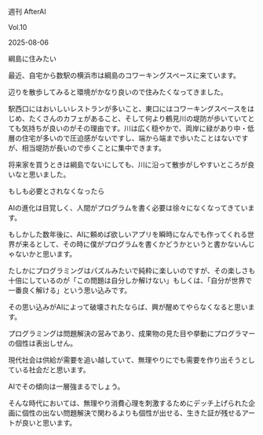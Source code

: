週刊 AfterAI

Vol.10

2025-08-06



綱島に住みたい

最近、自宅から数駅の横浜市は綱島のコワーキングスペースに来ています。

辺りを散歩してみると環境がかなり良いので住みたくなってきました。

駅西口にはおいしいレストランが多いこと、東口にはコワーキングスペースをはじめ、たくさんのカフェがあること、そして何より鶴見川の堤防が歩いていてとても気持ちが良いのがその理由です。川は広く穏やかで、両岸に緑があり中・低層の住宅が多いので圧迫感がないですし、端から端まで歩いたことはないですが、相当堤防が長いので歩くことに集中できます。

将来家を買うときは綱島でないにしても、川に沿って散歩がしやすいところが良いなと思いました。



もしも必要とされなくなったら

AIの進化は目覚しく、人間がプログラムを書く必要は徐々になくなってきています。

もしかした数年後に、AIに頼めば欲しいアプリを瞬時になんでも作ってくれる世界が来るとして、その時に僕がプログラムを書くかどうかというと書かないんじゃないかと思います。

たしかにプログラミングはパズルみたいで純粋に楽しいのですが、その楽しさも十倍にしているのが「この問題は自分しか解けない」もしくは、「自分が世界で一番良く解ける」という思い込みです。

その思い込みがAIによって破壊されたならば、興が醒めてやらなくなると思います。

プログラミングは問題解決の営みであり、成果物の見た目や挙動にプログラマーの個性は表出しせん。

現代社会は供給が需要を追い越していて、無理やりにでも需要を作り出そうとしている社会だと思います。

AIでその傾向は一層強まるでしょう。

そんな時代においては、無理やり消費心理を刺激するためにデッチ上げられた企画に個性の出ない問題解決で関わるよりも個性が出せる、生きた証が残せるアートが良いと思います。